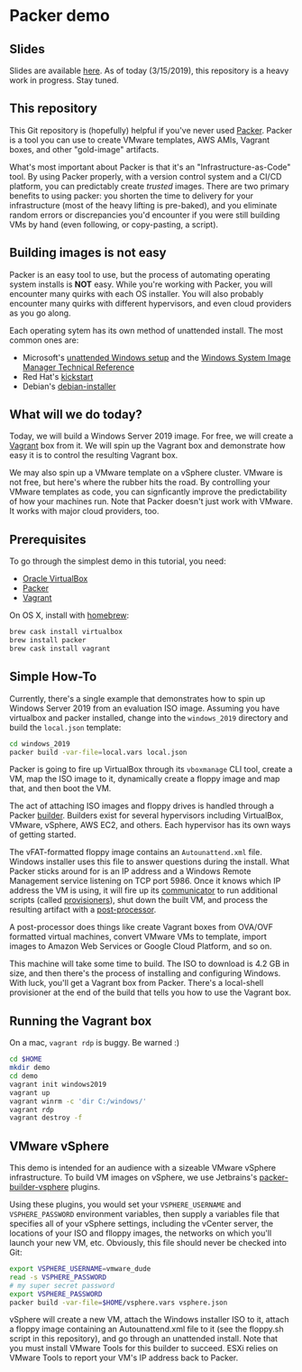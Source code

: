 Packer demo
===========

## Slides

Slides are available [here][slides].  As of today (3/15/2019), this repository is a heavy work in progress.  Stay tuned.

## This repository

This Git repository is (hopefully) helpful if you've never used [Packer][packer].  Packer is a tool you can use to
create VMware templates, AWS AMIs, Vagrant boxes, and other "gold-image" artifacts.

What's most important about Packer is that it's an "Infrastructure-as-Code" tool.  By using Packer properly, with a
version control system and a CI/CD platform, you can predictably create *trusted* images.  There are two primary 
benefits to using packer: you shorten the time to delivery for your infrastructure (most of the heavy lifting is
pre-baked), and you eliminate random errors or discrepancies you'd encounter if you were still building VMs by 
hand (even following, or copy-pasting, a script).

## Building images is not easy

Packer is an easy tool to use, but the process of automating operating system installs is **NOT** easy.  While you're working with Packer, you will encounter many quirks with each OS installer.  You will also probably encounter many quirks with different hypervisors, and even cloud providers as you go along.

Each operating sytem has its own method of unattended install.  The most common ones are:

- Microsoft's [unattended Windows setup][unattended ref] and the [Windows System Image Manager Technical Reference][wsim ref]
- Red Hat's [kickstart][kickstart-ref]
- Debian's [debian-installer][debian-installer-ref]

## What will we do today?

Today, we will build a Windows Server 2019 image.  For free, we will create a [Vagrant][vagrant] box from it.  We will 
spin up the Vagrant box and demonstrate how easy it is to control the resulting Vagrant box.

We may also spin up a VMware template on a vSphere cluster.  VMware is not free,  but here's where the rubber hits 
the road.  By controlling your VMware templates as code, you can signficantly improve the predictability of how your 
machines run.  Note that Packer doesn't just work with VMware.  It works with major cloud providers, too.

## Prerequisites

To go through the simplest demo in this tutorial, you need:

- [Oracle VirtualBox][oracle virtualbox]
- [Packer][packer-download]
- [Vagrant][vagrant-download]

On OS X, install with [homebrew][brew]:

```bash
brew cask install virtualbox
brew install packer
brew cask install vagrant
```

## Simple How-To

Currently, there's a single example that demonstrates how to spin up Windows Server 2019 from an evaluation ISO 
image.  Assuming you have virtualbox and packer installed, change into the `windows_2019` directory and build the 
`local.json` template:

```bash
cd windows_2019
packer build -var-file=local.vars local.json
```

Packer is going to fire up VirtualBox through its `vboxmanage` CLI tool, create a VM, map the ISO image to it, 
dynamically create a floppy image and map that, and then boot the VM.  

The act of attaching ISO images and floppy drives is handled through a Packer [builder][packer-builders].  Builders
exist for several hypervisors including VirtualBox, VMware, vSphere, AWS EC2, and others.  Each hypervisor has 
its own ways of getting started.

The vFAT-formatted floppy image contains an `Autounattend.xml` file.  Windows installer uses this file to answer
questions during the install.  What Packer sticks around for is an IP address and a Windows Remote Management
service listening on TCP port 5986.  Once it knows which IP address the VM is using, it will fire up its 
[communicator][packer-communicators] to run additional scripts (called [provisioners][packer-provisioners]), 
shut down the built VM, and process the resulting artifact with a [post-processor][packer-postprocessors].

A post-processor does things like create Vagrant boxes from OVA/OVF formatted virtual machines, convert VMware
VMs to template, import images to Amazon Web Services or Google Cloud Platform, and so on.

This machine will take some time to build.  The ISO to download is 4.2 GB in size, and then there's the process
of installing and configuring Windows.  With luck, you'll get a Vagrant box from Packer.  There's a local-shell
provisioner at the end of the build that tells you how to use the Vagrant box.

## Running the Vagrant box

On a mac, `vagrant rdp` is buggy.  Be warned :)

```bash
cd $HOME
mkdir demo
cd demo
vagrant init windows2019
vagrant up
vagrant winrm -c 'dir C:/windows/'
vagrant rdp
vagrant destroy -f
```

## VMware vSphere

This demo is intended for an audience with a sizeable VMware vSphere infrastructure.  To build VM images on vSphere, we use Jetbrains's [packer-builder-vsphere][jetbrains] plugins.

Using these plugins, you would set your `VSPHERE_USERNAME` and `VSPHERE_PASSWORD` environment variables, then supply a
variables file that specifies all of your vSphere settings, including the vCenter server, the locations of your ISO and flloppy images, the networks on which you'll launch your new VM, etc.  Obviously, this file should never be checked into 
Git:

```bash
export VSPHERE_USERNAME=vmware_dude
read -s VSPHERE_PASSWORD
# my super secret password
export VSPHERE_PASSWORD
packer build -var-file=$HOME/vsphere.vars vsphere.json
```

vSphere will create a new VM, attach the Windows installer ISO to it, attach a floppy image containing an Autounattend.xml file to it (see the floppy.sh script in this repository), and go through an unattended install.  Note that you must install VMware Tools for this builder to succeed.  ESXi relies on VMware Tools to report your VM's IP address back to Packer.

[brew]: https://brew.sh
[debian-installer-ref]: https://help.ubuntu.com/18.04/installation-guide/amd64/apb.html
[jetbrains]: https://github.com/jetbrains-infra/packer-builder-vsphere
[kickstart-ref]: https://access.redhat.com/documentation/en-us/red_hat_enterprise_linux/7/html/installation_guide/chap-kickstart-installations
[packer]: https://packer.io
[packer-builders]: https://packer.io/docs/builders/index.html
[packer-communicators]: https://www.packer.io/docs/templates/communicator.html
[packer-download]: https://packer.io/downloads.html
[packer-postprocessors]: https://www.packer.io/docs/post-processors/index.html
[packer-provisioners]: https://packer.io/docs/provisioners/index.html
[sheksha]: https://sheska.com/how-to-create-an-automated-install-for-windows-server-2019/
[oracle virtualbox]: https://www.virtualbox.org/wiki/Downloads
[slides]: https://docs.google.com/presentation/d/1uoXa6XaKrI61iCpGVJoVLqVg_lH619hgjw1Nz-S0YkQ/edit?usp=sharing
[unattended ref]: https://docs.microsoft.com/en-us/windows-hardware/customize/desktop/unattend/
[wsim ref]: https://docs.microsoft.com/en-us/windows-hardware/customize/desktop/wsim/windows-system-image-manager-technical-reference
[vagrant]: https://vagrantup.com
[vagrant-download]: https://www.vagrantup.com/downloads.html
